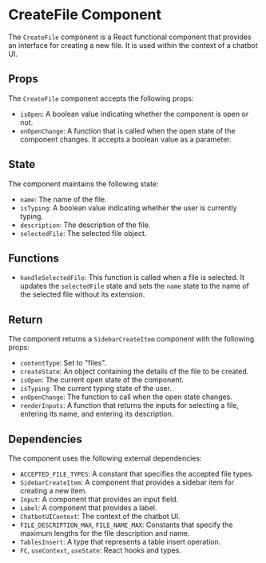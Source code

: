 # CreateFile Component

The `CreateFile` component is a React functional component that provides an interface for creating a new file. It is used within the context of a chatbot UI.

## Props

The `CreateFile` component accepts the following props:

- `isOpen`: A boolean value indicating whether the component is open or not.
- `onOpenChange`: A function that is called when the open state of the component changes. It accepts a boolean value as a parameter.

## State

The component maintains the following state:

- `name`: The name of the file.
- `isTyping`: A boolean value indicating whether the user is currently typing.
- `description`: The description of the file.
- `selectedFile`: The selected file object.

## Functions

- `handleSelectedFile`: This function is called when a file is selected. It updates the `selectedFile` state and sets the `name` state to the name of the selected file without its extension.

## Return

The component returns a `SidebarCreateItem` component with the following props:

- `contentType`: Set to "files".
- `createState`: An object containing the details of the file to be created.
- `isOpen`: The current open state of the component.
- `isTyping`: The current typing state of the user.
- `onOpenChange`: The function to call when the open state changes.
- `renderInputs`: A function that returns the inputs for selecting a file, entering its name, and entering its description.

## Dependencies

The component uses the following external dependencies:

- `ACCEPTED_FILE_TYPES`: A constant that specifies the accepted file types.
- `SidebarCreateItem`: A component that provides a sidebar item for creating a new item.
- `Input`: A component that provides an input field.
- `Label`: A component that provides a label.
- `ChatbotUIContext`: The context of the chatbot UI.
- `FILE_DESCRIPTION_MAX`, `FILE_NAME_MAX`: Constants that specify the maximum lengths for the file description and name.
- `TablesInsert`: A type that represents a table insert operation.
- `FC`, `useContext`, `useState`: React hooks and types.